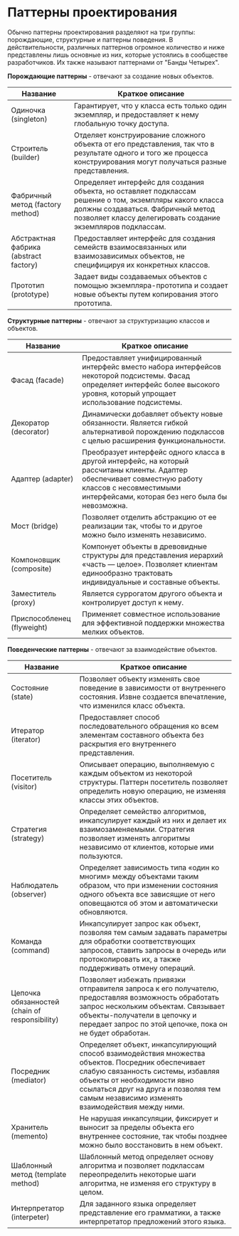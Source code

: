 # Паттерны проектирования

Обычно паттерны проектирования разделяют на три группы: порождающие, структурные и паттерны поведения. В действительности, различных паттернов огромное количество и ниже представлены лишь основные из них, которые устоялись в сообществе разработчиков. Их также называют паттернами от "Банды Четырех".

**Порождающие паттерны** - отвечают за создание новых объектов. 

| Название            | Краткое описание                                                                             |
|------------------------|----------------------------------------------------------------------------------------|
| Одиночка (singleton)             | Гарантирует, что у класса есть только один экземпляр, и предоставляет к нему глобальную точку доступа.    |
| Строитель (builder)             | Отделяет конструирование сложного объекта от его представления, так что в результате одного и того же процесса конструирования могут получаться разные представления.    |
| Фабричный метод (factory method)             | Определяет интерфейс для создания объекта, но оставляет подклассам решение о том, экземпляры какого класса должны создаваться. Фабричный метод позволяет классу делегировать создание экземпляров подклассам.    |
| Абстрактная фабрика (abstract factory)             | Предоставляет интерфейс для создания семейств взаимосвязанных или взаимозависимых объектов, не специфицируя их конкретных классов.    |
| Прототип (prototype)             | Задает виды создаваемых объектов с помощью экземпляра-прототипа и создает новые объекты путем копирования этого прототипа.    |

**Структурные паттерны** - отвечают за структуризацию классов и объектов. 

| Название            | Краткое описание                                                                               |
|------------------------|----------------------------------------------------------------------------------------|
| Фасад (facade)             | Предоставляет унифицированный интерфейс вместо набора интерфейсов некоторой подсистемы. Фасад определяет интерфейс более высокого уровня, который упрощает использование подсистемы.    |
| Декоратор (decorator)             | Динамически добавляет объекту новые обязанности. Является гибкой альтернативой порождению подклассов с целью расширения функциональности.    |
| Адаптер (adapter)             | Преобразует интерфейс одного класса в другой интерфейс, на который рассчитаны клиенты. Адаптер обеспечивает совместную работу классов с несовместимыми интерфейсами, которая без него была бы невозможна.    |
| Мост (bridge)             | Позволяет отделить абстракцию от ее реализации так, чтобы то и другое можно было изменять независимо.    |
| Компоновщик (composite)             | Компонует объекты в древовидные структуры для представления иерархий «часть — целое». Позволяет клиентам единообразно трактовать индивидуальные и составные объекты.    |
| Заместитель (proxy)             | Является суррогатом другого объекта и контролирует доступ к нему.    |
| Приспособленец (flyweight)             | Применяет совместное использование для эффективной поддержки множества мелких объектов.    |

**Поведенческие паттерны** - отвечают за взаимодействие объектов. 

| Название            | Краткое описание                                                                               |
|------------------------|----------------------------------------------------------------------------------------|
| Состояние (state)             | Позволяет объекту изменять свое поведение в зависимости от внутреннего состояния. Извне создается впечатление, что изменился класс объекта.    |
| Итератор (iterator)             | Предоставляет способ последовательного обращения ко всем элементам составного объекта без раскрытия его внутреннего представления.    |
| Посетитель (visitor)             | Описывает операцию, выполняемую с каждым объектом из некоторой структуры. Паттерн посетитель позволяет определить новую операцию, не изменяя классы этих объектов.    |
| Стратегия (strategy)             | Определяет семейство алгоритмов, инкапсулирует каждый из них и делает их взаимозаменяемыми. Стратегия позволяет изменять алгоритмы независимо от клиентов, которые ими пользуются.    |
| Наблюдатель (observer)             | Определяет зависимость типа «один ко многим» между объектами таким образом, что при изменении состояния одного объекта все зависящие от него оповещаются об этом и автоматически обновляются.    |
| Команда (command)             | Инкапсулирует запрос как объект, позволяя тем самым задавать параметры для обработки соответствующих запросов, ставить запросы в очередь или протоколировать их, а также поддерживать отмену операций.    |
| Цепочка обязанностей (chain of responsibility)             | Позволяет избежать привязки отправителя запроса к его получателю, предоставляя возможность обработать запрос нескольким объектам. Связывает объекты-получатели в цепочку и передает запрос по этой цепочке, пока он не будет обработан.    |
| Посредник (mediator)             | Определяет объект, инкапсулирующий способ взаимодействия множества объектов. Посредник обеспечивает слабую связанность системы, избавляя объекты от необходимости явно ссылаться друг на друга и позволяя тем самым независимо изменять взаимодействия между ними.    |
| Хранитель (memento)             | Не нарушая инкапсуляции, фиксирует и выносит за пределы объекта его внутреннее состояние, так чтобы позднее можно было восстановить в нем объект.    |
| Шаблонный метод (template method)             | Шаблонный метод определяет основу алгоритма и позволяет подклассам переопределить некоторые шаги алгоритма, не изменяя его структуру в целом.    |
| Интерпретатор (interpeter)             | Для заданного языка определяет представление его грамматики, а также интерпретатор предложений этого языка.    |
